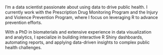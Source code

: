 I’m a data scientist passionate about using data to drive public health. I currently work with the Prescription Drug Monitoring Program and the Injury and Violence Prevention Program, where I focus on leveraging R to advance prevention efforts.

With a PhD in biomaterials and extensive experience in data visualization and analytics, I specialize in building interactive R Shiny dashboards, automating reports, and applying data-driven insights to complex public health challenges.
